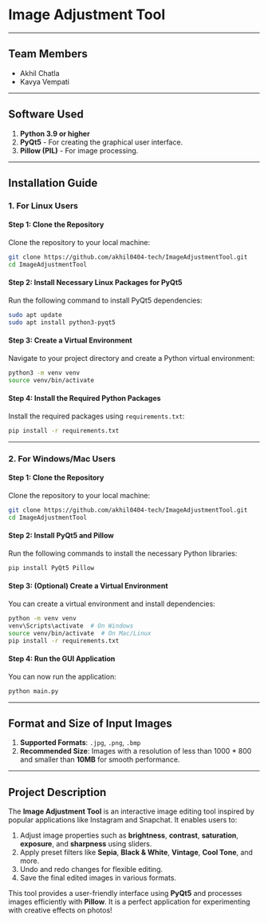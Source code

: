 # Image Adjustment Tool

---

## Team Members
- Akhil Chatla
- Kavya Vempati

---

## Software Used
1. **Python 3.9 or higher**
2. **PyQt5** - For creating the graphical user interface.
3. **Pillow (PIL)** - For image processing.

---

## Installation Guide

### 1. For Linux Users
#### Step 1: Clone the Repository
Clone the repository to your local machine:
```bash
git clone https://github.com/akhil0404-tech/ImageAdjustmentTool.git
cd ImageAdjustmentTool

```

#### Step 2: Install Necessary Linux Packages for PyQt5
Run the following command to install PyQt5 dependencies:
```bash
sudo apt update
sudo apt install python3-pyqt5
```

#### Step 3: Create a Virtual Environment
Navigate to your project directory and create a Python virtual environment:
```bash
python3 -m venv venv
source venv/bin/activate
```

#### Step 4: Install the Required Python Packages
Install the required packages using `requirements.txt`:
```bash
pip install -r requirements.txt
```

---

### 2. For Windows/Mac Users
#### Step 1: Clone the Repository
Clone the repository to your local machine:
```bash
git clone https://github.com/akhil0404-tech/ImageAdjustmentTool.git
cd ImageAdjustmentTool

```

#### Step 2: Install PyQt5 and Pillow
Run the following commands to install the necessary Python libraries:
```bash
pip install PyQt5 Pillow
```

#### Step 3: (Optional) Create a Virtual Environment
You can create a virtual environment and install dependencies:
```bash
python -m venv venv
venv\Scripts\activate  # On Windows
source venv/bin/activate  # On Mac/Linux
pip install -r requirements.txt
```

#### Step 4: Run the GUI Application
You can now run the application:
```bash
python main.py
```

---

## Format and Size of Input Images
1. **Supported Formats**: `.jpg`, `.png`, `.bmp`
2. **Recommended Size**: Images with a resolution of less than 1000 * 800 and smaller than **10MB** for smooth performance.

---

## Project Description
The **Image Adjustment Tool** is an interactive image editing tool inspired by popular applications like Instagram and Snapchat. It enables users to:
1. Adjust image properties such as **brightness**, **contrast**, **saturation**, **exposure**, and **sharpness** using sliders.
2. Apply preset filters like **Sepia**, **Black & White**, **Vintage**, **Cool Tone**, and more.
3. Undo and redo changes for flexible editing.
4. Save the final edited images in various formats.

This tool provides a user-friendly interface using **PyQt5** and processes images efficiently with **Pillow**. It is a perfect application for experimenting with creative effects on photos!
